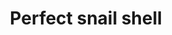 ---
layout: item
title: Perfect snail shell
item-id: 10996
datatable: true
id: 10996
name: "Perfect snail shell"
members: true
lowalch: 400
highalch: 600
examine: "A perfect example of a snail shell."
monsters:
  - id: 5628
    name: "Giant snail"
    members: true
    combat_level: 80
    wiki_url: "https://oldschool.runescape.wiki/w/Giant_snail#Level_80"
    drops:
      - quantity: "1"
        rarity: 0.02
        drop_requirements: null
  - id: 5629
    name: "Giant snail"
    members: true
    combat_level: 109
    wiki_url: "https://oldschool.runescape.wiki/w/Giant_snail#Level_109"
    drops:
      - quantity: "1"
        rarity: 0.02
        drop_requirements: null
  - id: 5630
    name: "Giant snail"
    members: true
    combat_level: 139
    wiki_url: "https://oldschool.runescape.wiki/w/Giant_snail#Level_139"
    drops:
      - quantity: "1"
        rarity: 0.02
        drop_requirements: null
---